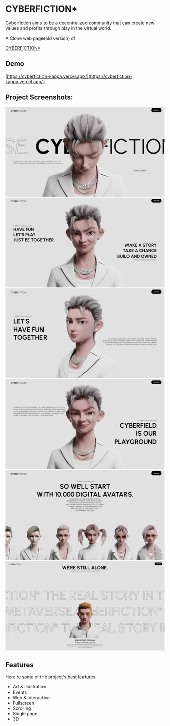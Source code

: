 <h1 id="title">CYBERFICTION*</h1>

<p id="description">Cyberfiction aims to be a decentralized community that can create new values and profits through play in the virtual world. </p>
<p id="description">A Clone web page(old version) of </p>
<a href="https://cyberfiction.io/?ckattempt=1">CYBERFICTION*</a>

<h2> Demo</h2>

[https://cyberfiction-kappa.vercel.app/](https://cyberfiction-kappa.vercel.app/)

<h2>Project Screenshots:</h2>

![Mainpage1](<Screenshot (18).png>)
![Mainpage2](<Screenshot (20).png>)
![Mainpage3](<Screenshot (21).png>)
![Mainpage4](<Screenshot (22).png>)
![Sequence](<Screenshot (23).png>)
![Profile](<Screenshot (24).png>)

<h2>Features</h2>

Here're some of the project's best features:

- Art & Illustration
- Events
- Web & Interactive
- Fullscreen
- Scrolling
- Single page
- 3D
